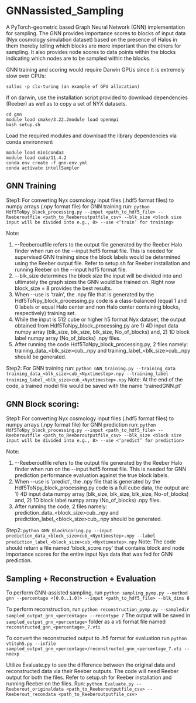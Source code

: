 # GNNassisted_Sampling

A PyTorch-geometric based Graph Neural Network (GNN) implementation for sampling. The GNN provides importance scores to blocks of input data (Nyx cosmology simulation dataset) based on the presence of Halos in them thereby telling which blocks are more important than the others for sampling. It also provides node scores to data points within the blocks indicating which nodes are to be sampled within the blocks.

GNN training and scoring would require Darwin GPUs since it is extremely slow over CPUs:
```
salloc -p clx-turing (an example of GPU allocation)
```
If on darwin, use the installation script provided to download dependencies (Reeber) as well as to copy a set of NYX datasets.

```
cd gnn
module load cmake/3.22.2module load openmpi
bash setup.sh
```

Load the required modules and download the library dependencies via conda environment 
```
module load miniconda3
module load cuda/11.4.2
conda env create -f gnn-env.yml
conda activate intellSampler
```

## GNN Training

Step1: For converting Nyx cosmology input files (.hdf5 format files) to numpy arrays (.npy format file) for GNN training run: `python Hdf5ToNpy_block_processing.py --input <path_to_hdf5_file> --Reeberoutfile <path_to_Reeberoutputfile_csv> --blk_size <block size input will be divided into e.g., 8> --use <‘train’ for training>`
 
Note: 
1. --Reeberoutfile refers to the output file generated by the Reeber Halo finder when run on the --input hdf5 format file. This is needed for supervised GNN training since the block labels would be determined using the Reeber output file. Refer to setup.sh for Reeber installation and running Reeber on the --input hdf5 format file.
2. --blk_size determines the block size the input will be divided into and ultimately the graph sizes the GNN would be trained on. Right now block_size = 8 provides the best results.
3. When --use is 'train', the .npy file that is generated by the Hdf5ToNpy_block_processing.py code is a class-balanced (equal 1 and 0 labels or equal Halo center and non Halo center containing blocks, respectively) training set.
4. While the input is 512 cube or higher h5 format Nyx dataset, the output obtained from Hdf5ToNpy_block_processing.py are 1) 4D input data numpy array (blk_size, blk_size, blk_size, No_of_blocks) and, 2) 1D block label numpy array (No_of_blocks) .npy files.
5. After running the code Hdf5ToNpy_block_processing.py, 2 files namely: training_data_<blk_size>cub_<Nyxtimestep>.npy and training_label_<blk_size>cub_<Nyxtimestep>.npy should be generated. 


Step2: For GNN training run:
`python GNN_training.py --training_data training_data_<blk_size>cub_<Nyxtimestep>.npy --training_label training_label_<blk_size>cub_<Nyxtimestep>.npy`
Note: At the end of the code, a trained model file would be saved with the name 'trainedGNN.pt'


## GNN Block scoring:

Step1: For converting Nyx cosmology input files (.hdf5 format files) to numpy arrays (.npy format file) for GNN prediction run: `python Hdf5ToNpy_block_processing.py --input <path_to_hdf5_file> --Reeberoutfile <path_to_Reeberoutputfile_csv> --blk_size <block size input will be divided into e.g., 8> --use <‘predict’ for prediction>`

Note:
1. --Reeberoutfile refers to the output file generated by the Reeber Halo finder when run on the --input hdf5 format file. This is needed for GNN prediction performance evaluation against the true block labels.
2. When --use is 'predict', the .npy file that is generated by the Hdf5ToNpy_block_processing.py code is a full cube data, the output are 1) 4D input data numpy array (blk_size, blk_size, blk_size, No-of_blocks) and, 2) 1D block label numpy array (No_of_blocks) .npy files.
3. After running the code, 2 files namely: prediction_data_<block_size>cub_<Nyxtimestep>.npy and prediction_label_<block_size>cub_<Nyxtimestep>.npy should be generated.

Step2: `python GNN_BlockScoring.py --input prediction_data_<block_size>cub_<Nyxtimestep>.npy --label prediction_label_<block_size>cub_<Nyxtimestep>.npy`
Note: 
The code should return a file named ‘block_score.npy’ that contains block and node importance scores for the entire input Nyx data that was fed for GNN prediction.

## Sampling + Reconstruction + Evaluation

To perform GNN-assisted sampling, run `python sampling_pymp.py --method gnn --percentage <[0.0..1.0]> --input <path_to_hdf5_file> --blk_dims 8`

To perform reconstruction, run `python reconstruction_pymp.py --sampledir sampled_output_gnn_<percentage> --recontype 7`
The output will be saved in `sampled_output_gnn_<percentage>` folder as a vti format file named `reconstructed_gnn_<percentage>_7.vti`

To convert the reconstructed output to .h5 format for evaluation run `python vtitoh5.py --infile sampled_output_gnn_<percentage>/reconstructed_gnn_<percentage_7.vti --noexp`

Utilize Evaluate.py to see the difference between the original data and reconstructed data via their Reeber outputs. The code will need Reeber output for both the files. Refer to setup.sh for Reeber installation and running Reeber on the files. Run: `python Evaluate.py --Reeberout_originaldata <path_to_Reeberoutputfile_csv> --Reeberout_recondata <path_to_Reeberoutputfile_csv>`


